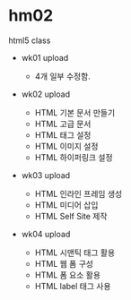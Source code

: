 # hm02
html5 class

- wk01 upload 
  - 4개 일부 수정함.
  
- wk02 upload
  - HTML 기본 문서 만들기
  - HTML 고급 문서 
  - HTML 태그 설정
  - HTML 이미지 설정
  - HTML 하이퍼링크 설정
  
- wk03 upload
  - HTML 인라인 프레임 생성
  - HTML 미디어 삽입
  - HTML Self Site 제작

- wk04 upload
  - HTML 시맨틱 태그 활용
  - HTML 웹 폼 구성
  - HTML 폼 요소 활용
  - HTML label 태그 사용 
